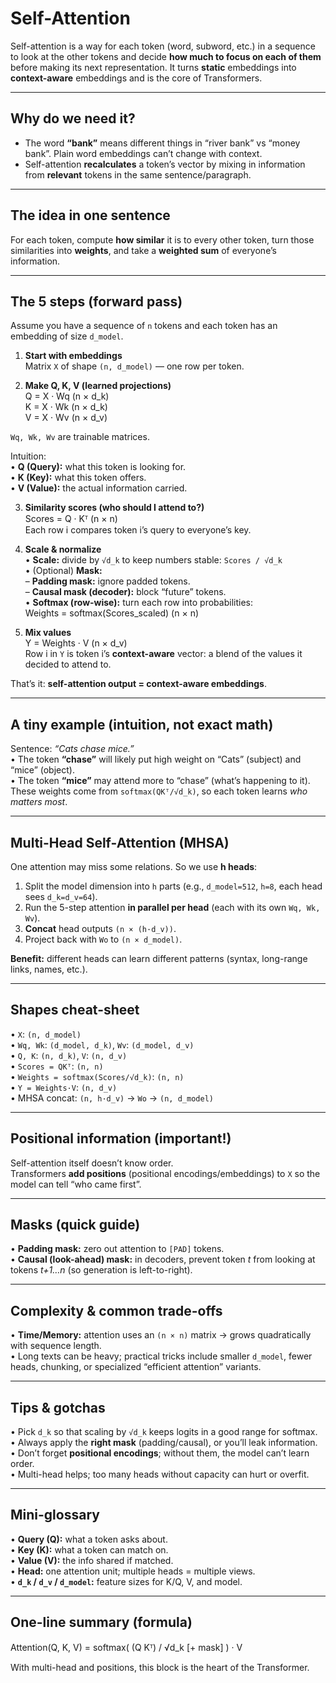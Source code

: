 # Self-Attention

 Self-attention is a way for each token (word, subword, etc.) in a sequence to look at the other tokens and decide **how much to focus on each of them** before making its next representation. It turns **static** embeddings into **context-aware** embeddings and is the core of Transformers.

---

## Why do we need it?
- The word **“bank”** means different things in “river bank” vs “money bank”. Plain word embeddings can’t change with context.  
- Self-attention **recalculates** a token’s vector by mixing in information from **relevant** tokens in the same sentence/paragraph.

---

## The idea in one sentence
For each token, compute **how similar** it is to every other token, turn those similarities into **weights**, and take a **weighted sum** of everyone’s information.

---

## The 5 steps (forward pass)
Assume you have a sequence of `n` tokens and each token has an embedding of size `d_model`.

1. **Start with embeddings**  
   Matrix `X` of shape `(n, d_model)` — one row per token.

2. **Make Q, K, V (learned projections)**  
Q = X · Wq    (n × d_k)  
K = X · Wk    (n × d_k)  
V = X · Wv    (n × d_v)  

`Wq, Wk, Wv` are trainable matrices.  

Intuition:  
• **Q (Query):** what this token is looking for.  
• **K (Key):** what this token offers.  
• **V (Value):** the actual information carried.  

3. **Similarity scores (who should I attend to?)**  
Scores = Q · Kᵀ   (n × n)  
Each row i compares token i’s query to everyone’s key.

4. **Scale & normalize**  
• **Scale:** divide by `√d_k` to keep numbers stable: `Scores / √d_k`  
• (Optional) **Mask:**  
  – **Padding mask:** ignore padded tokens.  
  – **Causal mask (decoder):** block “future” tokens.  
• **Softmax (row-wise):** turn each row into probabilities:  
Weights = softmax(Scores_scaled)   (n × n)

5. **Mix values**  
Y = Weights · V   (n × d_v)  
Row i in `Y` is token i’s **context-aware** vector: a blend of the values it decided to attend to.  

That’s it: **self-attention output = context-aware embeddings**.

---

## A tiny example (intuition, not exact math)
Sentence: *“Cats chase mice.”*  
• The token **“chase”** will likely put high weight on “Cats” (subject) and “mice” (object).  
• The token **“mice”** may attend more to “chase” (what’s happening to it).  
These weights come from `softmax(QKᵀ/√d_k)`, so each token learns *who matters most*.

---

## Multi-Head Self-Attention (MHSA)
One attention may miss some relations. So we use **h heads**:  
1. Split the model dimension into `h` parts (e.g., `d_model=512`, `h=8`, each head sees `d_k=d_v=64`).  
2. Run the 5-step attention **in parallel per head** (each with its own `Wq, Wk, Wv`).  
3. **Concat** head outputs `(n × (h·d_v))`.  
4. Project back with `Wo` to `(n × d_model)`.  

**Benefit:** different heads can learn different patterns (syntax, long-range links, names, etc.).

---

## Shapes cheat-sheet
• `X`: `(n, d_model)`  
• `Wq, Wk`: `(d_model, d_k)`, `Wv`: `(d_model, d_v)`  
• `Q, K`: `(n, d_k)`, `V`: `(n, d_v)`  
• `Scores = QKᵀ`: `(n, n)`  
• `Weights = softmax(Scores/√d_k)`: `(n, n)`  
• `Y = Weights·V`: `(n, d_v)`  
• MHSA concat: `(n, h·d_v)` → `Wo` → `(n, d_model)`

---

## Positional information (important!)
Self-attention itself doesn’t know order.  
Transformers **add positions** (positional encodings/embeddings) to `X` so the model can tell “who came first”.

---

## Masks (quick guide)
• **Padding mask:** zero out attention to `[PAD]` tokens.  
• **Causal (look-ahead) mask:** in decoders, prevent token *t* from looking at tokens *t+1…n* (so generation is left-to-right).

---

## Complexity & common trade-offs
• **Time/Memory:** attention uses an `(n × n)` matrix → grows quadratically with sequence length.  
• Long texts can be heavy; practical tricks include smaller `d_model`, fewer heads, chunking, or specialized “efficient attention” variants.

---

## Tips & gotchas
• Pick `d_k` so that scaling by `√d_k` keeps logits in a good range for softmax.  
• Always apply the **right mask** (padding/causal), or you’ll leak information.  
• Don’t forget **positional encodings**; without them, the model can’t learn order.  
• Multi-head helps; too many heads without capacity can hurt or overfit.

---

## Mini-glossary
• **Query (Q):** what a token asks about.  
• **Key (K):** what a token can match on.  
• **Value (V):** the info shared if matched.  
• **Head:** one attention unit; multiple heads = multiple views.  
• **`d_k` / `d_v` / `d_model`:** feature sizes for K/Q, V, and model.

---

## One-line summary (formula)
Attention(Q, K, V) = softmax( (Q Kᵀ) / √d_k  [+ mask] ) · V  

With multi-head and positions, this block is the heart of the Transformer.